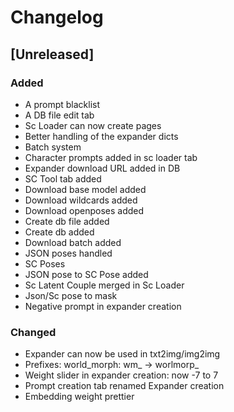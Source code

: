 # Changelog

## [Unreleased]
### Added
 - A prompt blacklist
 - A DB file edit tab
 - Sc Loader can now create pages
 - Better handling of the expander dicts
 - Batch system
 - Character prompts added in sc loader tab
 - Expander download URL added in DB
 - SC Tool tab added
 - Download base model added
 - Download wildcards added
 - Download openposes added
 - Create db file added
 - Create db added
 - Download batch added
 - JSON poses handled
 - SC Poses
 - JSON pose to SC Pose added
 - Sc Latent Couple merged in Sc Loader
 - Json/Sc pose to mask
 - Negative prompt in expander creation

### Changed
 - Expander can now be used in txt2img/img2img
 - Prefixes: world_morph: wm_ -> worlmorp_
 - Weight slider in expander creation: now -7 to 7
 - Prompt creation tab renamed Expander creation
 - Embedding weight prettier
